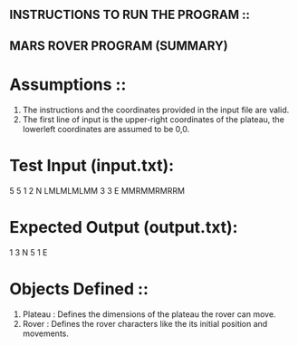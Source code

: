## INSTRUCTIONS TO RUN THE PROGRAM ::



## MARS ROVER PROGRAM (SUMMARY)

# Assumptions ::

1. The instructions and the coordinates provided in the input file are valid.
2. The first line of input is the upper-right coordinates of the plateau, the lowerleft coordinates are assumed to be 0,0.

# Test Input (input.txt):
5 5
1 2 N
LMLMLMLMM
3 3 E
MMRMMRMRRM

# Expected Output (output.txt):
1 3 N
5 1 E

# Objects Defined ::

1. Plateau : Defines the dimensions of the plateau the rover can move.
2. Rover : Defines the rover characters like the its initial position and movements.
